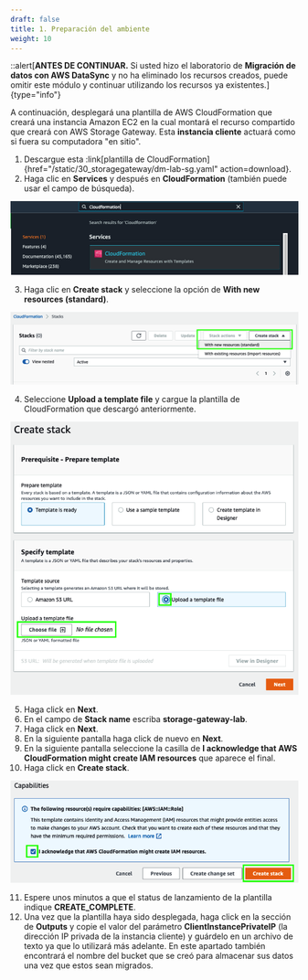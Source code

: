 ```yaml
---
draft: false
title: 1. Preparación del ambiente
weight: 10
---
```

::alert[**ANTES DE CONTINUAR.** Si usted hizo el laboratorio de **Migración de datos con AWS DataSync** y no ha eliminado los recursos creados, puede omitir este módulo y continuar utilizando los recursos ya existentes.]{type="info"}

A continuación, desplegará una plantilla de AWS CloudFormation que creará una instancia Amazon EC2 en la cual montará el recurso compartido que creará con AWS Storage Gateway. Esta **instancia cliente** actuará como si fuera su computadora "en sitio".

1. Descargue esta :link[plantilla de CloudFormation]{href="/static/30_storagegateway/dm-lab-sg.yaml" action=download}.
2. Haga clic en **Services** y después en **CloudFormation** (también puede usar el campo de búsqueda).

![CloudFormation](/static/images/mgn/cloudformation1.png)

3. Haga clic en **Create stack** y seleccione la opción de **With new resources (standard)**.

![CloudFormation](/static/images/mgn/cloudformation2.png)

4. Seleccione **Upload a template file** y cargue la plantilla de CloudFormation que descargó anteriormente.

![CloudFormation](/static/images/mgn/cloudformation3.png)

5. Haga click en **Next**.
6. En el campo de **Stack name** escriba **storage-gateway-lab**.
7. Haga click en **Next**.
8. En la siguiente pantalla haga click de nuevo en **Next**.
9. En la siguiente pantalla seleccione la casilla de **I acknowledge that AWS CloudFormation might create IAM resources** que aparece el final.
10. Haga click en **Create stack**.

![CloudFormation](/static/images/sg/acknowledgerole.png)

11. Espere unos minutos a que el status de lanzamiento de la plantilla indique **CREATE_COMPLETE**.
12. Una vez que la plantilla haya sido desplegada, haga click en la sección de **Outputs** y copie el valor del parámetro **ClientInstancePrivateIP** (la dirección IP privada de la instancia cliente) y guárdelo en un archivo de texto ya que lo utilizará más adelante. En este apartado también encontrará el nombre del bucket que se creó para almacenar sus datos una vez que estos sean migrados.